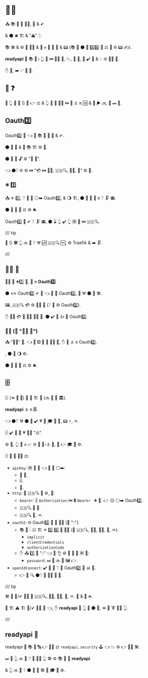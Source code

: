# 💂‍♂

📤 📚 🌌 🍵 💂‍♂, 🤝 &amp; ✔.

&amp; ⚫️ 🛎 🏗 &amp; "⚠" ❔.

📚 🛠️ &amp; ⚙️ 🍵 💂‍♂ &amp; 🤝 ✊ 🦏 💸 🎯 &amp; 📟 (📚 💼 ⚫️ 💪 5️⃣0️⃣ 💯 ⚖️ 🌅 🌐 📟 ✍).

**readyapi** 🚚 📚 🧰 ℹ 👆 🙅 ⏮️ **💂‍♂** 💪, 📉, 🐩 🌌, 🍵 ✔️ 🔬 &amp; 💡 🌐 💂‍♂ 🔧.

✋️ 🥇, ➡️ ✅ 🤪 🔧.

## 🏃 ❓

🚥 👆 🚫 💅 🔃 🙆 👉 ⚖ &amp; 👆 💪 🚮 💂‍♂ ⏮️ 🤝 ⚓️ 🔛 🆔 &amp; 🔐 *▶️️ 🔜*, 🚶 ⏭ 📃.

## Oauth2️⃣

Oauth2️⃣ 🔧 👈 🔬 📚 🌌 🍵 🤝 &amp; ✔.

⚫️ 🔬 🔧 &amp; 📔 📚 🏗 ⚙️ 💼.

⚫️ 🔌 🌌 🔓 ⚙️ "🥉 🥳".

👈 ⚫️❔ 🌐 ⚙️ ⏮️ "💳 ⏮️ 👱📔, 🇺🇸🔍, 👱📔, 📂" ⚙️ 🔘.

### ✳ 1️⃣

📤 ✳ 1️⃣, ❔ 📶 🎏 ⚪️➡️ Oauth2️⃣, &amp; 🌖 🏗, ⚫️ 🔌 🔗 🔧 🔛 ❔ 🗜 📻.

⚫️ 🚫 📶 🌟 ⚖️ ⚙️ 🛎.

Oauth2️⃣ 🚫 ✔ ❔ 🗜 📻, ⚫️ ⌛ 👆 ✔️ 👆 🈸 🍦 ⏮️ 🇺🇸🔍.

/// tip

📄 🔃 **🛠️** 👆 🔜 👀 ❔ ⚒ 🆙 🇺🇸🔍 🆓, ⚙️ Traefik &amp; ➡️ 🗜.

///

## 👩‍💻 🔗

👩‍💻 🔗 ➕1️⃣ 🔧, 🧢 🔛 **Oauth2️⃣**.

⚫️ ↔ Oauth2️⃣ ✔ 👜 👈 📶 🌌 Oauth2️⃣, 🔄 ⚒ ⚫️ 🌅 🛠️.

🖼, 🇺🇸🔍 💳 ⚙️ 👩‍💻 🔗 (❔ 🔘 ⚙️ Oauth2️⃣).

✋️ 👱📔 💳 🚫 🐕‍🦺 👩‍💻 🔗. ⚫️ ✔️ 🚮 👍 🍛 Oauth2️⃣.

### 👩‍💻 (🚫 "👩‍💻 🔗")

📤 "👩‍💻" 🔧. 👈 🔄 ❎ 🎏 👜 **👩‍💻 🔗**, ✋️ 🚫 ⚓️ 🔛 Oauth2️⃣.

, ⚫️ 🏁 🌖 ⚙️.

⚫️ 🚫 📶 🌟 ⚖️ ⚙️ 🛎.

## 🗄

🗄 (⏪ 💭 🦁) 📂 🔧 🏗 🔗 (🔜 🍕 💾 🏛).

**readyapi** ⚓️ 🔛 **🗄**.

👈 ⚫️❔ ⚒ ⚫️ 💪 ✔️ 💗 🏧 🎓 🧾 🔢, 📟 ⚡, ♒️.

🗄 ✔️ 🌌 🔬 💗 💂‍♂ "⚖".

⚙️ 👫, 👆 💪 ✊ 📈 🌐 👫 🐩-⚓️ 🧰, 🔌 👉 🎓 🧾 ⚙️.

🗄 🔬 📄 💂‍♂ ⚖:

* `apiKey`: 🈸 🎯 🔑 👈 💪 👟 ⚪️➡️:
    * 🔢 🔢.
    * 🎚.
    * 🍪.
* `http`: 🐩 🇺🇸🔍 🤝 ⚙️, 🔌:
    * `bearer`: 🎚 `Authorization` ⏮️ 💲 `Bearer ` ➕ 🤝. 👉 😖 ⚪️➡️ Oauth2️⃣.
    * 🇺🇸🔍 🔰 🤝.
    * 🇺🇸🔍 📰, ♒️.
* `oauth2`: 🌐 Oauth2️⃣ 🌌 🍵 💂‍♂ (🤙 "💧").
    * 📚 👫 💧 ☑ 🏗 ✳ 2️⃣.0️⃣ 🤝 🐕‍🦺 (💖 🇺🇸🔍, 👱📔, 👱📔, 📂, ♒️):
        * `implicit`
        * `clientCredentials`
        * `authorizationCode`
    * ✋️ 📤 1️⃣ 🎯 "💧" 👈 💪 👌 ⚙️ 🚚 🤝 🎏 🈸 🔗:
        * `password`: ⏭ 📃 🔜 📔 🖼 👉.
* `openIdConnect`: ✔️ 🌌 🔬 ❔ 🔎 Oauth2️⃣ 🤝 📊 🔁.
    * 👉 🏧 🔍 ⚫️❔ 🔬 👩‍💻 🔗 🔧.


/// tip

🛠️ 🎏 🤝/✔ 🐕‍🦺 💖 🇺🇸🔍, 👱📔, 👱📔, 📂, ♒️. 💪 &amp; 📶 ⏩.

🌅 🏗 ⚠ 🏗 🤝/✔ 🐕‍🦺 💖 👈, ✋️ **readyapi** 🤝 👆 🧰 ⚫️ 💪, ⏪ 🔨 🏋️ 🏋‍♂ 👆.

///

## **readyapi** 🚙

readyapi 🚚 📚 🧰 🔠 👉 💂‍♂ ⚖ `readyapi.security` 🕹 👈 📉 ⚙️ 👉 💂‍♂ 🛠️.

⏭ 📃 👆 🔜 👀 ❔ 🚮 💂‍♂ 👆 🛠️ ⚙️ 📚 🧰 🚚 **readyapi**.

&amp; 👆 🔜 👀 ❔ ⚫️ 🤚 🔁 🛠️ 🔘 🎓 🧾 ⚙️.
